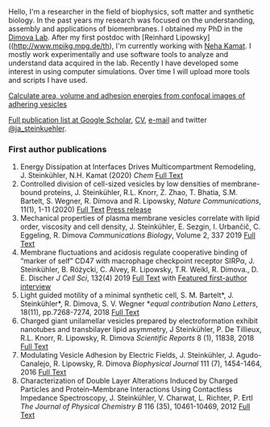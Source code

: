 Hello, I'm a researcher in the field of biophysics, soft matter and synthetic biology. In the past years my research was focused on the understanding, assembly and applications of biomembranes. I obtained my PhD in the [Dimova Lab](http://www.dimova.de). After my first postdoc with [Reinhard Lipowsky]((http://www.mpikg.mpg.de/th), I'm currently working with [Neha Kamat](https://www.nehakamat.com/). I mostly work experimentally and use software tools to analyze and understand data acquired in the lab. Recently I have developed some interest in using computer simulations. Over time I will upload more tools and scripts I have used.

[Calculate area, volume and adhesion energies from confocal images of adhering vesicles](https://jansteinkuehler.github.io/adhesionenergy.html)

[Full publication list at Google Scholar](https://scholar.google.de/citations?user=2Dzpoo0AAAAJ), [CV](CV%20Steinkuehler.pdf), [e-mail](mailto:jan.steinkuehler@gmail.com) and twitter [@ja_steinkuehler](https://twitter.com/ja_steinkuehler).

### First author publications ###
1. Energy Dissipation at Interfaces Drives Multicompartment Remodeling, J. Steinkühler, N.H. Kamat (2020) _Chem_ [Full Text](j.chempr.2020.04.010.pdf)
1. Controlled division of cell-sized vesicles by low densities of membrane-bound proteins, J. Steinkühler, R.L. Knorr, Z. Zhao, T. Bhatia, S.M. Bartelt, S. Wegner, R. Dimova and R. Lipowsky, _Nature Communications_, 11(1), 1-11 (2020) [Full Text](https://www.nature.com/articles/s41467-020-14696-0) [Press release](http://www.mpikg.mpg.de/6260641/news_publication_14488959_transferred?c=132305)
1. Mechanical properties of plasma membrane vesicles correlate with lipid order, viscosity and cell density, J. Steinkühler, E. Sezgin, I. Urbančič, C. Eggeling, R. Dimova
_Communications Biology_, Volume 2, 337 2019
[Full Text](https://www.nature.com/articles/s42003-019-0583-3)
5.	Membrane fluctuations and acidosis regulate cooperative binding of “marker of self” CD47 with macrophage checkpoint receptor SIRPα, J. Steinkühler, B. Różycki, C. Alvey, R. Lipowsky, T.R. Weikl, R. Dimova., D. E. Discher
_J Cell Sci_, 132(4) 2019 [Full Text](https://jansteinkuehler.github.io/jcs216770.full.pdf) with [Featured first-author interview]( http://jcs.biologists.org/content/132/4/jcs222141)
4.	Light guided motility of a minimal synthetic cell, S. M. Bartelt\*, J. Steinkühler\*, R. Dimova, S. V. Wegner \*_equal contribution_ _Nano Letters_, 18(11), pp.7268-7274, 2018	[Full Text](https://jansteinkuehler.github.io/acs.nanolett.8b03469.pdf)
6.	Charged giant unilamellar vesicles prepared by electroformation exhibit nanotubes and transbilayer lipid asymmetry, J Steinkühler, P. De Tillieux, R.L. Knorr, R. Lipowsky, R. Dimova 
_Scientific Reports_ 8 (1), 11838, 2018 
[Full Text](https://www.nature.com/articles/s41598-018-30286-z)
10.	Modulating Vesicle Adhesion by Electric Fields, J. Steinkühler, J. Agudo-Canalejo, R. Lipowsky, R. Dimova
_Biophysical Journal_ 111 (7), 1454-1464, 2016 
[Full Text](https://linkinghub.elsevier.com/retrieve/pii/S0006-3495(16)30751-2)
14.	Characterization of Double Layer Alterations Induced by Charged Particles and Protein–Membrane Interactions Using Contactless Impedance Spectroscopy, J. Steinkühler, V. Charwat, L. Richter, P. Ertl
_The Journal of Physical Chemistry B_ 116 (35), 10461-10469, 2012 
[Full Text](https://jansteinkuehler.github.io/jp3008392.pdf)
